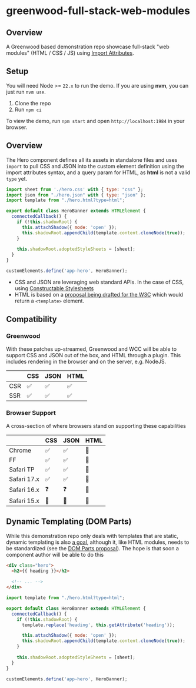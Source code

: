 # greenwood-full-stack-web-modules

## Overview

A Greenwood based demonstration repo showcase full-stack "web modules" (HTML / CSS / JS) using [Import Attributes](https://github.com/tc39/proposal-import-attributes).

## Setup

You will need Node >= `22.x` to run the demo.  If you are using **nvm**, you can just run `nvm use`.

1. Clone the repo
1. Run `npm ci`

To view the demo, run `npm start` and open `http://localhost:1984` in your browser.

## Overview

The Hero component defines all its assets in standalone files and uses `import` to pull CSS and JSON into the custom element definition using the import attributes syntax, and a query param for HTML, as **html** is not a valid `type` yet.
  
```js
import sheet from './hero.css' with { type: "css" };
import json from "./hero.json" with { type: "json" };
import template from "./hero.html?type=html";

export default class HeroBanner extends HTMLElement {
  connectedCallback() {
    if (!this.shadowRoot) {
      this.attachShadow({ mode: 'open' });
      this.shadowRoot.appendChild(template.content.cloneNode(true));
    }
   
    this.shadowRoot.adoptedStyleSheets = [sheet];
  }
}

customElements.define('app-hero', HeroBanner);
```

- CSS and JSON are leveraging web standard APIs.  In the case of CSS, using [Constructable Stylesheets](https://web.dev/articles/constructable-stylesheets)
- HTML is based on a [proposal being drafted for the W3C](https://github.com/w3c/webcomponents-cg/issues/80#issuecomment-1958513401) which would return a `<template>` element.

## Compatibility

### Greenwood

With these patches up-streamed, Greenwood and WCC will be able to support CSS and JSON out of the box, and HTML through a plugin.  This includes rendering in the browser and on the server, e.g. NodeJS.

|      |  CSS  |   JSON  |  HTML  |
|------|-------|---------|--------|
|CSR   |  ✅   |    ✅   |   ✅   |
|SSR   |  ✅   |    ✅   |   ✅   |

### Browser Support

A cross-section of where browsers stand on supporting these capabilities

|               |  CSS   |   JSON  |  HTML  |
|---------------|--------|---------|--------|
|Chrome         |   ✅   |    ✅   |   🚫   |
|FF             |   ✅   |    ✅   |   🚫   |
|Safari TP      |   ✅   |    ✅   |   🚫   |
|Safari 17.x    |   ✅   |    ✅   |   🚫   |
|Safari 16.x    |   ❓   |    ❓   |   🚫   |
|Safari 15.x    |   🚫   |    🚫   |   🚫   |

## Dynamic Templating (DOM Parts)

While this demonstration repo only deals with templates that are static, dynamic templating is also [a goal](https://github.com/thescientist13/greenwood-full-stack-web-modules/issues/2), although it, like HTML modules, needs to be standardized (see the [DOM Parts proposal](https://github.com/WICG/webcomponents/blob/gh-pages/proposals/DOM-Parts.md)).  The hope is that soon a component author will be able to do this
```html
<div class="hero">
  <h2>{{ heading }}</h2>
  
  <!-- ... -->
</div>
```

```js
import template from "./hero.html?type=html";

export default class HeroBanner extends HTMLElement {
  connectedCallback() {
    if (!this.shadowRoot) {
      template.replace('heading', this.getAttribute('heading'));

      this.attachShadow({ mode: 'open' });
      this.shadowRoot.appendChild(template.content.cloneNode(true));
    }
   
    this.shadowRoot.adoptedStyleSheets = [sheet];
  }
}

customElements.define('app-hero', HeroBanner);
```